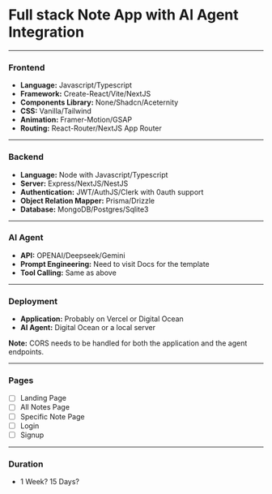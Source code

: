 # Full stack Note App with AI Agent Integration

---

### Frontend

- **Language:** Javascript/Typescript
- **Framework:** Create-React/Vite/NextJS
- **Components Library:** None/Shadcn/Aceternity
- **CSS:** Vanilla/Tailwind
- **Animation:** Framer-Motion/GSAP
- **Routing:** React-Router/NextJS App Router

---

### Backend

- **Language:** Node with Javascript/Typescript
- **Server:** Express/NextJS/NestJS
- **Authentication:** JWT/AuthJS/Clerk with 0auth support
- **Object Relation Mapper:** Prisma/Drizzle
- **Database:** MongoDB/Postgres/Sqlite3

---

### AI Agent

- **API:** OPENAI/Deepseek/Gemini
- **Prompt Engineering:** Need to visit Docs for the template
- **Tool Calling:** Same as above

---

### Deployment

- **Application:** Probably on Vercel or Digital Ocean
- **AI Agent:** Digital Ocean or a local server

**Note:** CORS needs to be handled for both the application and the agent endpoints.

---

### Pages

- [ ] Landing Page
- [ ] All Notes Page
- [ ] Specific Note Page
- [ ] Login
- [ ] Signup

---

### Duration

- 1 Week? 15 Days?
